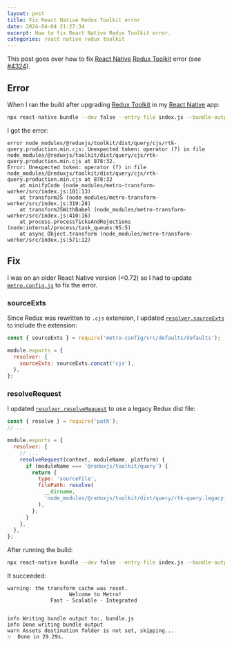 ```yaml
---
layout: post
title: Fix React Native Redux Toolkit error
date: 2024-04-04 21:27:34
excerpt: How to fix React Native Redux Toolkit error.
categories: react native redux toolkit
---
```


This post goes over how to fix [React Native](https://reactnative.dev/) [Redux Toolkit](https://redux-toolkit.js.org/) error (see [#4324](https://github.com/reduxjs/redux-toolkit/issues/4324)).

## Error

When I ran the build after upgrading [Redux Toolkit](https://redux-toolkit.js.org/usage/migrating-rtk-2) in my [React Native](https://reactnative.dev/) app:

```sh
npx react-native bundle --dev false --entry-file index.js --bundle-output bundle.js --reset-cache
```

I got the error:

```
error node_modules/@reduxjs/toolkit/dist/query/cjs/rtk-query.production.min.cjs: Unexpected token: operator (?) in file node_modules/@reduxjs/toolkit/dist/query/cjs/rtk-query.production.min.cjs at 878:32.
Error: Unexpected token: operator (?) in file node_modules/@reduxjs/toolkit/dist/query/cjs/rtk-query.production.min.cjs at 878:32
    at minifyCode (node_modules/metro-transform-worker/src/index.js:101:13)
    at transformJS (node_modules/metro-transform-worker/src/index.js:319:28)
    at transformJSWithBabel (node_modules/metro-transform-worker/src/index.js:410:16)
    at process.processTicksAndRejections (node:internal/process/task_queues:95:5)
    at async Object.transform (node_modules/metro-transform-worker/src/index.js:571:12)
```

## Fix

I was on an older React Native version (<0.72) so I had to update [`metro.config.js`](https://metrobundler.dev/docs/configuration/) to fix the error.

### sourceExts

Since Redux was rewritten to `.cjs` extension, I updated [`resolver.sourceExts`](https://metrobundler.dev/docs/configuration/#sourceexts) to include the extension:

```js
const { sourceExts } = require('metro-config/src/defaults/defaults');

module.exports = {
  resolver: {
    sourceExts: sourceExts.concat('cjs'),
  },
};
```

### resolveRequest

I updated [`resolver.resolveRequest`](https://metrobundler.dev/docs/configuration/#resolverequest) to use a legacy Redux dist file:

```js
const { resolve } = require('path');
// ...

module.exports = {
  resolver: {
    // ...
    resolveRequest(context, moduleName, platform) {
      if (moduleName === '@reduxjs/toolkit/query') {
        return {
          type: 'sourceFile',
          filePath: resolve(
            __dirname,
            'node_modules/@reduxjs/toolkit/dist/query/rtk-query.legacy-esm.js',
          ),
        };
      }
    },
  },
};
```

After running the build:

```sh
npx react-native bundle --dev false --entry-file index.js --bundle-output bundle.js --reset-cache
```

It succeeded:

```
warning: the transform cache was reset.
                    Welcome to Metro!
              Fast - Scalable - Integrated


info Writing bundle output to:, bundle.js
info Done writing bundle output
warn Assets destination folder is not set, skipping...
✨  Done in 29.29s.
```
